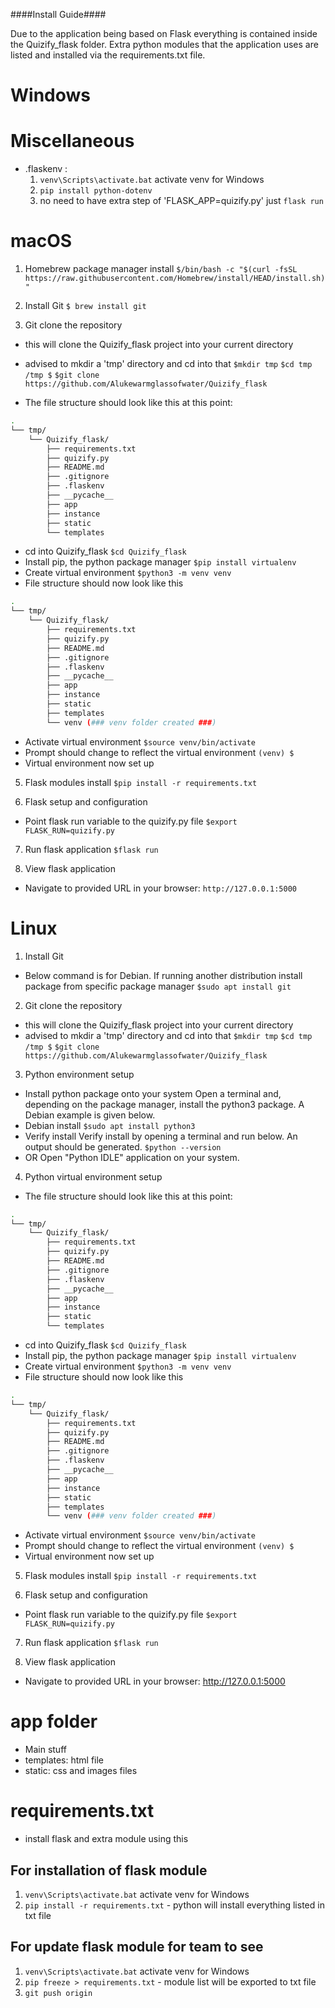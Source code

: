 ####Install Guide####

Due to the application being based on Flask everything is contained inside the Quizify_flask folder. Extra python modules that the application uses are listed and installed via the requirements.txt file. 

# Windows

# Miscellaneous
- .flaskenv : 
    1. `venv\Scripts\activate.bat` activate venv for Windows
    2. `pip install python-dotenv`
    3. no need to have extra step of 'FLASK_APP=quizify.py' just `flask run`


# macOS

1. Homebrew package manager install
`$/bin/bash -c "$(curl -fsSL https://raw.githubusercontent.com/Homebrew/install/HEAD/install.sh)"`

2. Install Git
 `$ brew install git`

3. Git clone the repository
- this will clone the Quizify_flask project into your current directory
- advised to mkdir a 'tmp' directory and cd into that
`$mkdir tmp`
`$cd tmp`
`/tmp $`
`$git clone https://github.com/Alukewarmglassofwater/Quizify_flask`

- The file structure should look like this at this point:
```bash
.
└── tmp/
    └── Quizify_flask/
        ├── requirements.txt 
        ├── quizify.py 
        ├── README.md
        ├── .gitignore
        ├── .flaskenv
        ├── __pycache__
        ├── app
        ├── instance
        ├── static
        └── templates
```
- cd into Quizify_flask
`$cd Quizify_flask`
- Install pip, the python package manager
`$pip install virtualenv`
- Create virtual environment
`$python3 -m venv venv`
- File structure should now look like this
```bash
.
└── tmp/
    └── Quizify_flask/
        ├── requirements.txt 
        ├── quizify.py 
        ├── README.md
        ├── .gitignore
        ├── .flaskenv
        ├── __pycache__
        ├── app
        ├── instance
        ├── static
        ├── templates
        └── venv (### venv folder created ###)
```
- Activate virtual environment
`$source venv/bin/activate`
- Prompt should change to reflect the virtual environment
`(venv) $`
- Virtual environment now set up
 
5. Flask modules install
`$pip install -r requirements.txt`

6. Flask setup and configuration
- Point flask run variable to the quizify.py file
`$export FLASK_RUN=quizify.py`

7. Run flask application
`$flask run`

8. View flask application
- Navigate to provided URL in your browser: 
`http://127.0.0.1:5000`

# Linux

1. Install Git
- Below command is for Debian. If running another distribution install package from specific package manager
`$sudo apt install git`

2. Git clone the repository
- this will clone the Quizify_flask project into your current directory
- advised to mkdir a 'tmp' directory and cd into that
`$mkdir tmp`
`$cd tmp`
`/tmp $`
`$git clone https://github.com/Alukewarmglassofwater/Quizify_flask`

3. Python environment setup
- Install python package onto your system
Open a terminal and, depending on the package manager, install the python3 package. A Debian example is given below.
- Debian install
`$sudo apt install python3`
- Verify install
Verify install by opening a terminal and run below. An output should be generated. 
`$python --version`
- OR
Open "Python IDLE" application on your system.

4. Python virtual environment setup

- The file structure should look like this at this point:
```bash
.
└── tmp/
    └── Quizify_flask/
        ├── requirements.txt 
        ├── quizify.py 
        ├── README.md
        ├── .gitignore
        ├── .flaskenv
        ├── __pycache__
        ├── app
        ├── instance
        ├── static
        └── templates
```
- cd into Quizify_flask
`$cd Quizify_flask`
- Install pip, the python package manager
`$pip install virtualenv`
- Create virtual environment
`$python3 -m venv venv`
- File structure should now look like this
```bash
.
└── tmp/
    └── Quizify_flask/
        ├── requirements.txt 
        ├── quizify.py 
        ├── README.md
        ├── .gitignore
        ├── .flaskenv
        ├── __pycache__
        ├── app
        ├── instance
        ├── static
        ├── templates
        └── venv (### venv folder created ###)
```
- Activate virtual environment
`$source venv/bin/activate`
- Prompt should change to reflect the virtual environment
`(venv) $`
- Virtual environment now set up

5. Flask modules install
`$pip install -r requirements.txt`

6. Flask setup and configuration
- Point flask run variable to the quizify.py file
`$export FLASK_RUN=quizify.py`

7. Run flask application
`$flask run`

8. View flask application
- Navigate to provided URL in your browser: 
http://127.0.0.1:5000


# app folder
- Main stuff
- templates: html file
- static: css and images files

# requirements.txt
- install flask and extra module using this
## For installation of flask module
1. `venv\Scripts\activate.bat` activate venv for Windows
2. `pip install -r requirements.txt` - python will install everything listed in txt file

## For update flask module for team to see
1. `venv\Scripts\activate.bat` activate venv for Windows
2. `pip freeze > requirements.txt` - module list will be exported to txt file
3. `git push origin`

